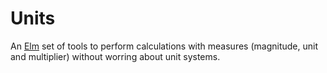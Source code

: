 # Units

An [Elm](http://elm-lang.org/) set of tools to perform calculations with measures (magnitude, unit and multiplier) without worring about unit systems.
